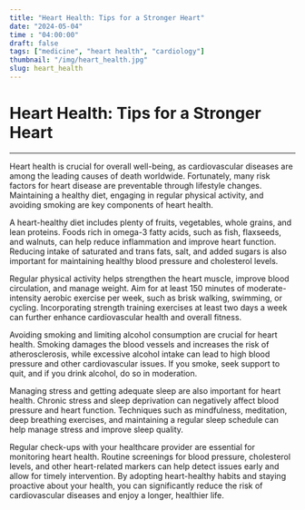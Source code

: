 ```yaml
---
title: "Heart Health: Tips for a Stronger Heart"
date: "2024-05-04"
time : "04:00:00"
draft: false
tags: ["medicine", "heart health", "cardiology"]
thumbnail: "/img/heart_health.jpg"
slug: heart_health
---
```


# Heart Health: Tips for a Stronger Heart

---

Heart health is crucial for overall well-being, as cardiovascular diseases are among the leading causes of death worldwide. Fortunately, many risk factors for heart disease are preventable through lifestyle changes. Maintaining a healthy diet, engaging in regular physical activity, and avoiding smoking are key components of heart health.

A heart-healthy diet includes plenty of fruits, vegetables, whole grains, and lean proteins. Foods rich in omega-3 fatty acids, such as fish, flaxseeds, and walnuts, can help reduce inflammation and improve heart function. Reducing intake of saturated and trans fats, salt, and added sugars is also important for maintaining healthy blood pressure and cholesterol levels.

Regular physical activity helps strengthen the heart muscle, improve blood circulation, and manage weight. Aim for at least 150 minutes of moderate-intensity aerobic exercise per week, such as brisk walking, swimming, or cycling. Incorporating strength training exercises at least two days a week can further enhance cardiovascular health and overall fitness.

Avoiding smoking and limiting alcohol consumption are crucial for heart health. Smoking damages the blood vessels and increases the risk of atherosclerosis, while excessive alcohol intake can lead to high blood pressure and other cardiovascular issues. If you smoke, seek support to quit, and if you drink alcohol, do so in moderation.

Managing stress and getting adequate sleep are also important for heart health. Chronic stress and sleep deprivation can negatively affect blood pressure and heart function. Techniques such as mindfulness, meditation, deep breathing exercises, and maintaining a regular sleep schedule can help manage stress and improve sleep quality.

Regular check-ups with your healthcare provider are essential for monitoring heart health. Routine screenings for blood pressure, cholesterol levels, and other heart-related markers can help detect issues early and allow for timely intervention. By adopting heart-healthy habits and staying proactive about your health, you can significantly reduce the risk of cardiovascular diseases and enjoy a longer, healthier life.
